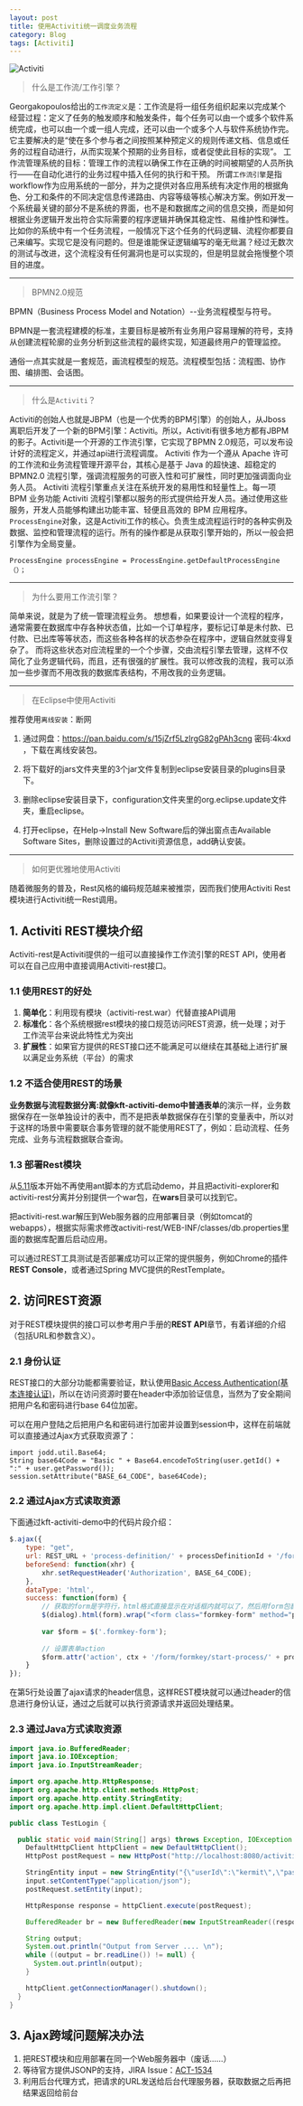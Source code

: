 ```yaml
---
layout: post
title: 使用Activiti统一调度业务流程
category: Blog
tags: [Activiti]
---
```


![Activiti](http://kookone.github.io/bower_components/extend/images/activiti.JPEG)

> 什么是工作流/工作引擎？

Georgakopoulos给出的`工作流定义`是：工作流是将一组任务组织起来以完成某个经营过程：定义了任务的触发顺序和触发条件，每个任务可以由一个或多个软件系统完成，也可以由一个或一组人完成，还可以由一个或多个人与软件系统协作完。它主要解决的是“使在多个参与者之间按照某种预定义的规则传递文档、信息或任务的过程自动进行，从而实现某个预期的业务目标，或者促使此目标的实现”。
工作流管理系统的目标：管理工作的流程以确保工作在正确的时间被期望的人员所执行——在自动化进行的业务过程中插入任何的执行和干预。
所谓`工作流引擎`是指workflow作为应用系统的一部分，并为之提供对各应用系统有决定作用的根据角色、分工和条件的不同决定信息传递路由、内容等级等核心解决方案。例如开发一个系统最关键的部分不是系统的界面，也不是和数据库之间的信息交换，而是如何根据业务逻辑开发出符合实际需要的程序逻辑并确保其稳定性、易维护性和弹性。
比如你的系统中有一个任务流程，一般情况下这个任务的代码逻辑、流程你都要自己来编写。实现它是没有问题的。但是谁能保证逻辑编写的毫无纰漏？经过无数次的测试与改进，这个流程没有任何漏洞也是可以实现的，但是明显就会拖慢整个项目的进度。

---

>  BPMN2.0规范

BPMN（Business Process Model and Notation）--业务流程模型与符号。

BPMN是一套流程建模的标准，主要目标是被所有业务用户容易理解的符号，支持从创建流程轮廓的业务分析到这些流程的最终实现，知道最终用户的管理监控。

通俗一点其实就是一套规范，画流程模型的规范。流程模型包括：流程图、协作图、编排图、会话图。

---

> 什么是`Activiti`？

Activiti的创始人也就是JBPM（也是一个优秀的BPM引擎）的创始人，从Jboss离职后开发了一个新的BPM引擎：Activiti。所以，Activiti有很多地方都有JBPM的影子。Activiti是一个开源的工作流引擎，它实现了BPMN 2.0规范，可以发布设计好的流程定义，并通过api进行流程调度。
Activiti 作为一个遵从 Apache 许可的工作流和业务流程管理开源平台，其核心是基于 Java 的超快速、超稳定的 BPMN2.0 流程引擎，强调流程服务的可嵌入性和可扩展性，同时更加强调面向业务人员。
Activiti 流程引擎重点关注在系统开发的易用性和轻量性上。每一项 BPM 业务功能 Activiti 流程引擎都以服务的形式提供给开发人员。通过使用这些服务，开发人员能够构建出功能丰富、轻便且高效的 BPM 应用程序。
`ProcessEngine`对象，这是Activiti工作的核心。负责生成流程运行时的各种实例及数据、监控和管理流程的运行。所有的操作都是从获取引擎开始的，所以一般会把引擎作为全局变量。

```
ProcessEngine processEngine = ProcessEngine.getDefaultProcessEngine（）；
```

---

>  为什么要用工作流引擎？

简单来说，就是为了统一管理流程业务。
想想看，如果要设计一个流程的程序，通常需要在数据库中存各种状态值，比如一个订单程序，要标记订单是未付款、已付款、已出库等等状态，而这些各种各样的状态参杂在程序中，逻辑自然就变得复杂了。
而将这些状态对应流程里的一个个步骤，交由流程引擎去管理，这样不仅简化了业务逻辑代码，而且，还有很强的扩展性。我可以修改我的流程，我可以添加一些步骤而不用改我的数据库表结构，不用改我的业务逻辑。

---

> 在Eclipse中使用Activiti

推荐使用`离线安装`：断网

1. 通过网盘：https://pan.baidu.com/s/15jZrf5LzlrgG82gPAh3cng 密码:4kxd ，下载在离线安装包。

2. 将下载好的jars文件夹里的3个jar文件复制到eclipse安装目录的plugins目录下。

3. 删除eclipse安装目录下，configuration文件夹里的org.eclipse.update文件夹，重启eclipse。

4. 打开eclipse，在Help->Install New Software后的弹出窗点击Available Software Sites，删除设置过的Activiti资源信息，add确认安装。

---

> 如何更优雅地使用Activiti

随着微服务的普及，Rest风格的编码规范越来被推崇，因而我们使用Activiti Rest模块进行Activiti统一Rest调用。

## 1. Activiti REST模块介绍

Activiti-rest是Activiti提供的一组可以直接操作工作流引擎的REST API，使用者可以在自己应用中直接调用Activiti-rest接口。

### 1.1 使用REST的好处

1. **简单化**：利用现有模块（activiti-rest.war）代替直接API调用
2. **标准化**：各个系统根据rest模块的接口规范访问REST资源，统一处理；对于工作流平台来说此特性尤为突出
3. **扩展性**：如果官方提供的REST接口还不能满足可以继续在其基础上进行扩展以满足业务系统（平台）的需求

### 1.2 不适合使用REST的场景

**业务数据与流程数据分离:**就像kft-activiti-demo中**普通表单**的演示一样，业务数据保存在一张单独设计的表中，而不是把表单数据保存在引擎的变量表中，所以对于这样的场景中需要联合事务管理的就不能使用REST了，例如：启动流程、任务完成、业务与流程数据联合查询。

### 1.3 部署Rest模块

从[5.11](http://www.kafeitu.me/activiti/2012/12/05/activiti-5-11-release.html)版本开始不再使用ant脚本的方式启动demo，并且把activiti-explorer和activiti-rest分离并分别提供一个war包，在**wars**目录可以找到它。

把activiti-rest.war解压到Web服务器的应用部署目录（例如tomcat的webapps），根据实际需求修改activiti-rest/WEB-INF/classes/db.properties里面的数据库配置后启动应用。

可以通过REST工具测试是否部署成功可以正常的提供服务，例如Chrome的插件**REST Console**，或者通过Spring MVC提供的RestTemplate。

## 2. 访问REST资源

对于REST模块提供的接口可以参考用户手册的**REST API**章节，有着详细的介绍（包括URL和参数含义）。

### 2.1 身份认证

REST接口的大部分功能都需要验证，默认使用[Basic Access Authentication(基本连接认证)](http://baike.baidu.com/view/2076408.htm)，所以在访问资源时要在header中添加验证信息，当然为了安全期间把用户名和密码进行base 64位加密。

可以在用户登陆之后把用户名和密码进行加密并设置到session中，这样在前端就可以直接通过Ajax方式获取资源了：

```
import jodd.util.Base64;
String base64Code = "Basic " + Base64.encodeToString(user.getId() + ":" + user.getPassword());
session.setAttribute("BASE_64_CODE", base64Code);
```

### 2.2 通过Ajax方式读取资源

下面通过kft-activiti-demo中的代码片段介绍：

```javascript
$.ajax({
    type: "get",
    url: REST_URL + 'process-definition/' + processDefinitionId + '/form',
    beforeSend: function(xhr) {
        xhr.setRequestHeader('Authorization', BASE_64_CODE);
    },
    dataType: 'html',
    success: function(form) {
        // 获取的form是字符行，html格式直接显示在对话框内就可以了，然后用form包裹起来
        $(dialog).html(form).wrap("<form class="formkey-form" method="post">");
 
        var $form = $('.formkey-form');
 
        // 设置表单action
        $form.attr('action', ctx + '/form/formkey/start-process/' + processDefinitionId);
    }
});
```

在第5行处设置了ajax请求的header信息，这样REST模块就可以通过header的信息进行身份认证，通过之后就可以执行资源请求并返回处理结果。

### 2.3 通过Java方式读取资源

```java
import java.io.BufferedReader;
import java.io.IOException;
import java.io.InputStreamReader;

import org.apache.http.HttpResponse;
import org.apache.http.client.methods.HttpPost;
import org.apache.http.entity.StringEntity;
import org.apache.http.impl.client.DefaultHttpClient;

public class TestLogin {

  public static void main(String[] args) throws Exception, IOException {
    DefaultHttpClient httpClient = new DefaultHttpClient();
    HttpPost postRequest = new HttpPost("http://localhost:8080/activiti-rest/service/login");

    StringEntity input = new StringEntity("{\"userId\":\"kermit\",\"password\":\"kermit\"}");
    input.setContentType("application/json");
    postRequest.setEntity(input);

    HttpResponse response = httpClient.execute(postRequest);

    BufferedReader br = new BufferedReader(new InputStreamReader((response.getEntity().getContent())));

    String output;
    System.out.println("Output from Server .... \n");
    while ((output = br.readLine()) != null) {
      System.out.println(output);
    }

    httpClient.getConnectionManager().shutdown();
  }
}
```

## 3. Ajax跨域问题解决办法

1. 把REST模块和应用部署在同一个Web服务器中（废话……）
2. 等待官方提供JSONP的支持，JIRA Issue：[ACT-1534](http://jira.codehaus.org/browse/ACT-1534)
3. 利用后台代理方式，把请求的URL发送给后台代理服务器，获取数据之后再把结果返回给前台
